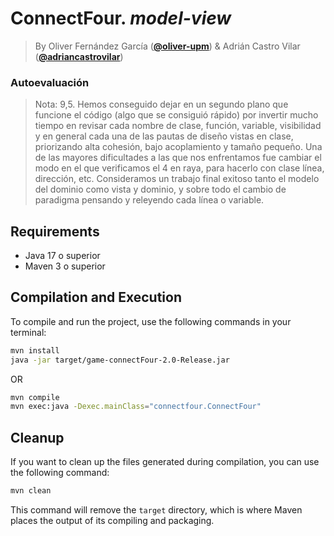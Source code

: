 # ConnectFour. *model-view*

> By Oliver Fernández García ([**@oliver-upm**](//github.com/oliver-upm)) & Adrián Castro Vilar ([**@adriancastrovilar**](//github.com/adriancastrovilar))

### Autoevaluación

> Nota: 9,5. Hemos conseguido dejar en un segundo plano que funcione el código (algo que se consiguió rápido) por
> invertir mucho tiempo en revisar cada nombre de clase, función, variable, visibilidad y en general cada una de las
> pautas de diseño vistas en clase, priorizando alta cohesión, bajo acoplamiento y tamaño pequeño. Una de las mayores
> dificultades a las que nos enfrentamos fue cambiar el modo en el que verificamos el 4 en raya, para hacerlo con clase
> línea, dirección, etc. Consideramos un trabajo final exitoso tanto el modelo del dominio como vista y dominio, y sobre
> todo el cambio de paradigma pensando y releyendo cada línea o variable.

## Requirements

- Java 17 o superior
- Maven 3 o superior

## Compilation and Execution

To compile and run the project, use the following commands in your terminal:

```bash
mvn install
java -jar target/game-connectFour-2.0-Release.jar
```

OR

```bash
mvn compile
mvn exec:java -Dexec.mainClass="connectfour.ConnectFour"
```

## Cleanup

If you want to clean up the files generated during compilation, you can use the following command:

```bash
mvn clean
```

This command will remove the `target` directory, which is where Maven places the output of its compiling and packaging.

